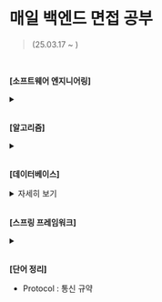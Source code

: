 # 매일 백엔드 면접 공부
> (25.03.17 ~ )
> 
<br/>

**[소프트웨어 엔지니어링]**
<details>
 <summary></summary>
  <p>
  - 변수(Variable) : 하나의 값을 저장할 수 있는 메모리 번지에 붙혀진 이름
  - 싱글톤 패턴(Singleton)
   
  </p>
</details>

<br/>

**[알고리즘]**
<details>
 <summary></summary>
  <p>
  - Hash set : 
  - DP(Dynamic Programming) : 특정 범위까지의 값을 구하기 위해서 그것과 다른 범위까지의 값을 이용하여 효율적으로 값을 구하는 알고리즘 설계 기법
   
  </p>
</details>

<br/>

**[데이터베이스]**
<details>
 <summary>자세히 보기</summary>
  <p>
  - SQL(Structure Query Language) : 데이터에 대한 질의 언어
   
  </p>
</details>

<br>

**[스프링 프레임워크]**
<details>
 <summary></summary>
  <p>
   - JPA : 자바에서 RDB를 사용하는 방식을 정의한 인터페이스(ORM 프레임워크 추가로 선택해야 함). SQL이 아닌 자바 언어로 DB 조작 가능.
   - MyBatis : DB를 쉽게 다룰 수 있도록 도와주는 오픈 소스 ORM, 동적 쿼리 작성
   - ORM(Object Relational Mapping) : 객체와 RDB 간에 Data를 자동으로 매핑해주는 기술
   - HTTP Protocol : Stateless   
  </p>
</details>

<br>

**[단어 정리]**
- Protocol : 통신 규약
